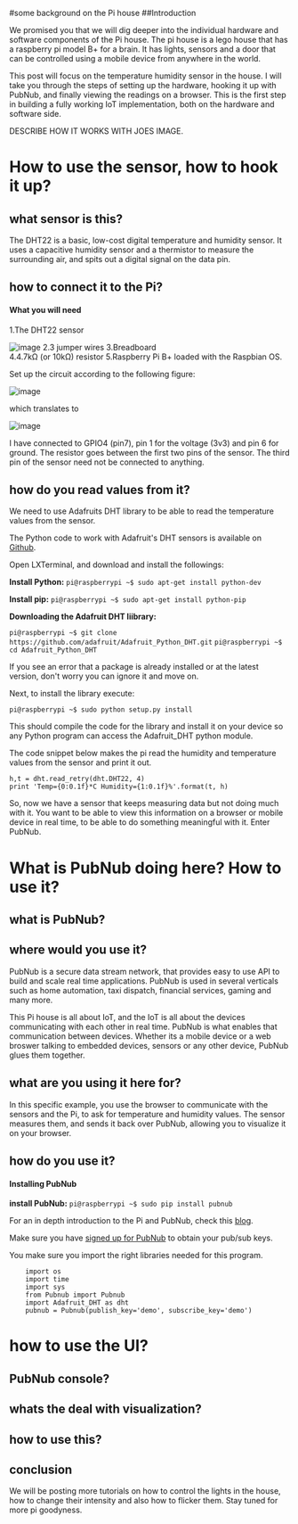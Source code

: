 #some background on the Pi house
##Introduction

We promised you that we will dig deeper into the individual hardware and software components of the Pi house. The pi house is a lego house that has a raspberry pi model B+ for a brain. It has lights, sensors and a door that can be controlled using a mobile device from anywhere in the world.

This post will focus on the temperature humidity sensor in the house. I will take you through the steps of setting up the hardware, hooking it up with PubNub, and finally viewing the readings on a browser. This is the first step in building a fully working IoT implementation, both on the hardware and software side.

DESCRIBE HOW IT WORKS WITH JOES IMAGE.


# How to use the sensor, how to hook it up?
## what sensor is this?

The DHT22 is a basic, low-cost digital temperature and humidity sensor. It uses a capacitive humidity sensor and a thermistor to measure the surrounding air, and spits out a digital signal on the data pin.


## how to connect it to the Pi?

#### What you will need

1.The DHT22 sensor

![image](images/dht22.png)
2.3 jumper wires 
3.Breadboard  
4.4.7kΩ (or 10kΩ) resistor
5.Raspberry Pi B+ loaded with the Raspbian OS. 

Set up the circuit according to the following figure: 

![image](images/circuitdht22.png)

which translates to 

![image](images/breadboard.png)

I have connected to GPIO4 (pin7), pin 1 for the voltage (3v3) and pin 6 for ground. The resistor goes between the first two pins of the sensor. The third pin of the sensor need not be connected to anything.

## how do you read values from it?

We need to use Adafruits DHT library to be able to read the temperature values from the sensor.

The Python code to work with Adafruit's DHT sensors is available on [Github](https://github.com/adafruit/Adafruit_Python_DHT).


Open LXTerminal, and download and install the followings:

**Install Python:**
`pi@raspberrypi ~$ sudo apt-get install python-dev`

**Install pip:**
`pi@raspberrypi ~$ sudo apt-get install python-pip`


**Downloading the Adafruit DHT liibrary:**

`pi@raspberrypi ~$ git clone https://github.com/adafruit/Adafruit_Python_DHT.git`
`pi@raspberrypi ~$ cd Adafruit_Python_DHT`

If you see an error that a package is already installed or at the latest version, don't worry you can ignore it and move on.

Next, to install the library execute:

`pi@raspberrypi ~$ sudo python setup.py install`

This should compile the code for the library and install it on your device so any Python program can access the Adafruit_DHT python module.

The code snippet below makes the pi read the humidity and temperature values from the sensor and print it out.

```
h,t = dht.read_retry(dht.DHT22, 4)
print 'Temp={0:0.1f}*C Humidity={1:0.1f}%'.format(t, h)

```

So, now we have a sensor that keeps measuring data but not doing much with it. You want to be able to view this information on a browser or mobile device in real time, to be able to do something meaningful with it. Enter PubNub. 

# What is PubNub doing here? How to use it?
## what is PubNub?

## where would you use it?

PubNub is a secure data stream network, that provides easy to use API to build and scale real time applications. PubNub is used in several verticals such as home automation, taxi dispatch, financial services, gaming and many more. 

This Pi house is all about IoT, and the IoT is all about the devices communicating with each other in real time. PubNub is what enables that communication between devices. Whether its a mobile device or a web broswer talking to embedded devices, sensors or any other device, PubNub glues them  together.

## what are you using it here for?

In this specific example, you use the browser to communicate with the sensors and the Pi, to ask for temperature and humidity values. The sensor measures them, and sends it back over PubNub, allowing you to visualize it on your browser. 

## how do you use it?

#### Installing PubNub

**install PubNub:**
`pi@raspberrypi ~$ sudo pip install pubnub`

For an in depth introduction to the Pi and PubNub, check this [blog](http://www.pubnub.com/blog/internet-of-things-101-getting-started-w-raspberry-pi/).

Make sure you have [signed up for PubNub](https://www.pubnub.com/get-started/) to obtain your pub/sub keys.

You make sure you import the right libraries needed for this program.

```
	import os
	import time
	import sys
	from Pubnub import Pubnub
	import Adafruit_DHT as dht
	pubnub = Pubnub(publish_key='demo', subscribe_key='demo')
```





# how to use the UI?
## PubNub console?
## whats the deal with visualization?
## how to use this?

## conclusion

We will be posting more tutorials on how to control the lights in the house, how to change their intensity and also how to flicker them. Stay tuned for more pi goodyness.

 
